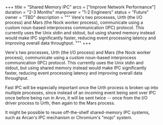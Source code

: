 +++
title = "Shared Memory IPC"
arcs = ["Improve Network Performance"]
duration = "2-3 Months"
manpower = "1-2 Engineers"
status = "Future"
owner = "TBD"
description = """
Vere's two processes, Urth (the I/O process) and Mars (the Nock worker process), communicate using a custom noun-based interprocess communication (IPC) protocol.  This currently uses the Unix stdin and stdout, but using shared memory instead would make IPC significantly faster, reducing event processing latency and improving overall data throughput.
"""
+++

Vere's two processes, Urth (the I/O process) and Mars (the Nock worker process), communicate using a custom noun-based interprocess communication (IPC) protocol.  This currently uses the Unix stdin and stdout, but using shared memory instead would make IPC significantly faster, reducing event processing latency and improving overall data throughput.

Fast IPC will be especially important once the Urth process is broken up into multiple processes, since instead of an incoming event being sent over IPC once before being run in Arvo, it will be sent twice -- once from the I/O driver process to Urth, then again to the Mars process.

It might be possible to reuse off-the-shelf shared-memory IPC systems, such as Arcan's IPC mechanism or Chromium's "mojo" system.

